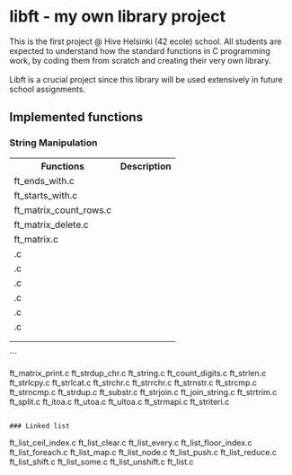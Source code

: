# libft - my own library project

This is the first project @ Hive Helsinki (42 ecole) school.
All students are expected to understand how the standard functions in C programming work, by coding them from scratch and creating their very own library.<br /><br />
Libft is a crucial project since this library will be used extensively in future school assignments.<br />

## Implemented functions

### String Manipulation

<table>
	<tr>
		<th>Functions</th>
		<th>Description</th>
	</tr>
	<tr>
		<td>ft_ends_with.c</td>
		<td></td>
	</tr>
	<tr>
		<td>ft_starts_with.c</td>
		<td></td>
	</tr>
	<tr>
		<td>ft_matrix_count_rows.c</td>
		<td></td>
	</tr>
	<tr>
		<td>ft_matrix_delete.c</td>
		<td></td>
	</tr>
	<tr>
		<td>ft_matrix.c</td>
		<td></td>
	</tr>
	<tr>
		<td>.c</td>
		<td></td>
	</tr>
	<tr>
		<td>.c</td>
		<td></td>
	</tr>
	<tr>
		<td>.c</td>
		<td></td>
	</tr>
	<tr>
		<td>.c</td>
		<td></td>
	</tr>
	<tr>
		<td>.c</td>
		<td></td>
	</tr>
	<tr>
		<td>.c</td>
		<td></td>
	</tr>
	<tr>
		<td></td>
		<td></td>
	</tr>
	<tr>
		<td></td>
		<td></td>
	</tr>

</table>
```

ft_matrix_print.c
ft_strdup_chr.c
ft_string.c
ft_count_digits.c
ft_strlen.c
ft_strlcpy.c
ft_strlcat.c
ft_strchr.c
ft_strrchr.c
ft_strnstr.c
ft_strcmp.c
ft_strncmp.c
ft_strdup.c
ft_substr.c
ft_strjoin.c
ft_join_string.c
ft_strtrim.c
ft_split.c
ft_itoa.c
ft_utoa.c
ft_ultoa.c
ft_strmapi.c
ft_striteri.c
```

### Linked list
```
ft_list_ceil_index.c
ft_list_clear.c
ft_list_every.c
ft_list_floor_index.c
ft_list_foreach.c
ft_list_map.c
ft_list_node.c
ft_list_push.c
ft_list_reduce.c
ft_list_shift.c
ft_list_some.c
ft_list_unshift.c
ft_list.c
```
